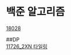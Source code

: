 # 백준 알고리즘

[18028](https://github.com/dkyou7/Backjoon_Algorithm/tree/master/10828_%EC%8A%A4%ED%83%9D)<br>

##DP<br>
[11726_2XN 타일링]()
